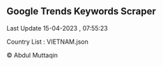 

## Google Trends Keywords Scraper 
 
Last Update 15-04-2023 , 07:55:23

Country List :
VIETNAM.json



© Abdul Muttaqin 
